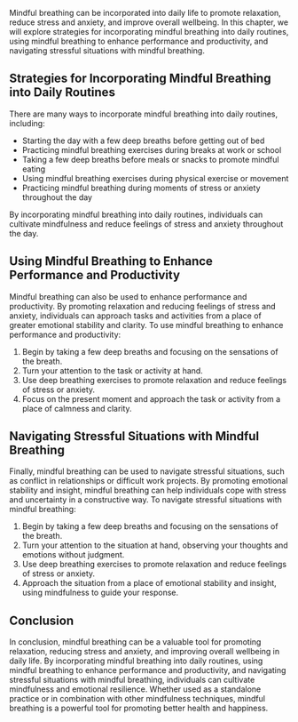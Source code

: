 
Mindful breathing can be incorporated into daily life to promote relaxation, reduce stress and anxiety, and improve overall wellbeing. In this chapter, we will explore strategies for incorporating mindful breathing into daily routines, using mindful breathing to enhance performance and productivity, and navigating stressful situations with mindful breathing.

Strategies for Incorporating Mindful Breathing into Daily Routines
------------------------------------------------------------------

There are many ways to incorporate mindful breathing into daily routines, including:

* Starting the day with a few deep breaths before getting out of bed
* Practicing mindful breathing exercises during breaks at work or school
* Taking a few deep breaths before meals or snacks to promote mindful eating
* Using mindful breathing exercises during physical exercise or movement
* Practicing mindful breathing during moments of stress or anxiety throughout the day

By incorporating mindful breathing into daily routines, individuals can cultivate mindfulness and reduce feelings of stress and anxiety throughout the day.

Using Mindful Breathing to Enhance Performance and Productivity
---------------------------------------------------------------

Mindful breathing can also be used to enhance performance and productivity. By promoting relaxation and reducing feelings of stress and anxiety, individuals can approach tasks and activities from a place of greater emotional stability and clarity. To use mindful breathing to enhance performance and productivity:

1. Begin by taking a few deep breaths and focusing on the sensations of the breath.
2. Turn your attention to the task or activity at hand.
3. Use deep breathing exercises to promote relaxation and reduce feelings of stress or anxiety.
4. Focus on the present moment and approach the task or activity from a place of calmness and clarity.

Navigating Stressful Situations with Mindful Breathing
------------------------------------------------------

Finally, mindful breathing can be used to navigate stressful situations, such as conflict in relationships or difficult work projects. By promoting emotional stability and insight, mindful breathing can help individuals cope with stress and uncertainty in a constructive way. To navigate stressful situations with mindful breathing:

1. Begin by taking a few deep breaths and focusing on the sensations of the breath.
2. Turn your attention to the situation at hand, observing your thoughts and emotions without judgment.
3. Use deep breathing exercises to promote relaxation and reduce feelings of stress or anxiety.
4. Approach the situation from a place of emotional stability and insight, using mindfulness to guide your response.

Conclusion
----------

In conclusion, mindful breathing can be a valuable tool for promoting relaxation, reducing stress and anxiety, and improving overall wellbeing in daily life. By incorporating mindful breathing into daily routines, using mindful breathing to enhance performance and productivity, and navigating stressful situations with mindful breathing, individuals can cultivate mindfulness and emotional resilience. Whether used as a standalone practice or in combination with other mindfulness techniques, mindful breathing is a powerful tool for promoting better health and happiness.
